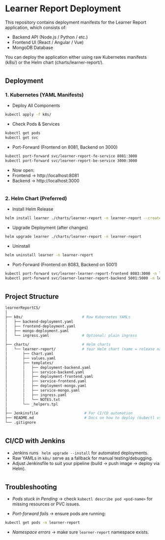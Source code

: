 # Learner Report Deployment

This repository contains deployment manifests for the Learner Report application, which consists of:
- Backend API (Node.js / Python / etc.)
- Frontend UI (React / Angular / Vue)
- MongoDB Database

You can deploy the application either using raw Kubernetes manifests (k8s/) or the Helm chart (charts/learner-report/).

#
## Deployment

### 1. Kubernetes (YAML Manifests) 
 - Deploy All Components
```bash
kubectl apply -f k8s/
```
 - Check Pods & Services
```bash
kubectl get pods
kubectl get svc
```

 - Port-Forward (Frontend on 8081, Backend on 3000)
```bash
kubectl port-forward svc/learner-report-fe-service 8081:3000
kubectl port-forward svc/learner-report-be-service 3000:3000
```
 - Now open:
- Frontend → http://localhost:8081
- Backend → http://localhost:3000

#
### 2. Helm Chart (Preferred)
 - Install Helm Release
```bash
helm install learner ./charts/learner-report -n learner-report --create-namespace
```
 - Upgrade Deployment (after changes)
 ```bash
 helm upgrade learner ./charts/learner-report -n learner-report
```
 - Uninstall
 ``` bash
 helm uninstall learner -n learner-report
```
 - Port-Forward (Frontend on 8083, Backend on 5001)
 ``` bash
kubectl port-forward svc/learner-learner-report-frontend 8083:3000 -n learner-report
kubectl port-forward svc/learner-learner-report-backend 5001:5000 -n learner-report
```
#
## Project Structure

```bash
learnerReportCS/
│
├── k8s/                           # Raw Kubernetes YAMLs
│   ├── backend-deployment.yaml
│   ├── frontend-deployment.yaml
│   ├── mongo-deployment.yaml
│   └── ingress.yaml               # Optional: plain ingress
│
├── charts/                        # Helm charts
│   └── learner-report/            # Your Helm chart (name = release name)
│       ├── Chart.yaml
│       ├── values.yaml
│       ├── templates/
│       │   ├── deployment-backend.yaml
│       │   ├── service-backend.yaml
│       │   ├── deployment-frontend.yaml
│       │   ├── service-frontend.yaml
│       │   ├── deployment-mongo.yaml
│       │   ├── service-mongo.yaml
│       │   ├── ingress.yaml
│       │   └── NOTES.txt
│       └── _helpers.tpl
│
├── Jenkinsfile                     # For CI/CD automation
├── README.md                       # Docs on how to deploy (kubectl vs helm)
└── .gitignore

```
#

## CI/CD with Jenkins
- Jenkins runs ``` helm upgrade --install``` for automated deployments.
- Raw YAMLs in ```k8s/``` serve as a fallback for manual testing/debugging.
- Adjust Jenkinsfile to suit your pipeline (build → push image → deploy via Helm).
#
## Troubleshooting
- *Pods stuck in Pending* → check ```kubectl describe pod <pod-name>``` for missing resources or PVC issues.

- *Port-forward fails* → ensure pods are running:
```bash
kubectl get pods -n learner-report
```
- *Namespace errors* → make sure ```learner-report``` namespace exists.
